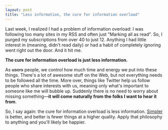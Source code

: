 ```yaml
---
layout: post
title: "Less information, the cure for information overload"
---
```


Last week, I realized I had a problem of information overload: I was following too many sites in my RSS and often just "Marking all as read". So, I purged my subscriptions from over 40 to just 12. Anything I had little interest in (meaning, didn't read daily) or had a habit of completely ignoring went right out the door. And it hit me.

**The cure for information overload is just less information.**

As <strike>users</strike> people, we control how much time and energy we put into these things. There's a lot of awesome stuff on the Web, but not everything needs to be followed all the time. More over, things like Twitter help us follow people who share interests with us, meaning only what's important to someone like me will bubble up. Suddenly there is no need to worry about missing something&mdash;**it will come naturally from the folks I want to hear it from**.

So, I say again: the cure for information overload is less information. [Simpler](/2012-07-11-simpler) is better, and better is fewer things at a higher quality. Apply that philosophy to anything and you'll likely be happier.
